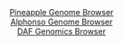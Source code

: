 <div id="Pineapple_Genome_Browser" align="center">
  <a href="https://igv.org/app/?sessionURL=blob:zZJdb9owFIb_i6VWmxQSJ4GEREITlNDSDzbBKIiqikziBFPH9mxD.BD_fV61aTerVC42TfKFfXTs876vnyPYYqkIZyAGnu22bNcFFlArXk9QJSgeoQorEBeIKmwBiQssMcswiI.gQEqj6fje3FxpLVTsOESLRoVYyW3l26hCB85QreyMV84VpxQtuUSaS.X0JNpyh5TbRo2XSAjbzPbtlpMjjRxExYozxR2BWZnW5r30VyktMeMVTqsN1eRVQGr0GI25XaBP3dmkm2VYqTu8H.ad7t2w..gn08V1cLWYfr6ZTYPZ5YSUDOmNxB2y2y1u5Ujuk3kbsdWSDobRun0Ny_nwwu9fJjtBJFYdN3TbTT_yXM8EQ1iOd_.TZ7PImb4f2knGd4.iBzcy4r2RXLC8JmuaqIc3fJ8sQHm2MRyAbCXD2IWWDwOr5QWNH1u3bUEYmXQkJyB.eraAlih7Me1PR6D3wtACFP62eQXHAlzmWIK4EUEYulHktZphE0aRe7KOYCPp34t2MB1HIfS6nhekBaHaoJynigllI8bsbVbY5eHMLC.8QcGK8ibbZf2vizXVhTgkLy_Tfq3K.k2KzPDXDzRW36Ppn3D3HiG2Xp4LWz0P_HETi6ROgtkXVkX3YlWE4VwPkz_G4xuz50VTcFkhbfpNxRx_8rZFkiCmTWFLFFkSSvR.ZlLkNYhdzzfYgoxTbjgEslx.gBa03Bb8.BtP__R8.g4-">Pineapple Genome Browser</a>
</div>
<div id="Alphonso_Genome_Browser" align="center">
  <a href="https://igv.org/app/?sessionURL=blob:zZJba9swGIb_i6BlA8eW7MSuDWU4Wboekh6SOWlaipEd2RaxJUdS4hzIf59aNnbTQXOxMdCF9KHD.z169mBNhKScgQDYJuqYCAEDyII3Y1zVJbnFFZEgyHApiQEEyYggLCUg2IMMS4Wj0UCfLJSqZWBZVNWtCrOcm9IxcYV3nOFGmimvrB4vS5xwgRUX0uoKvOYWzdethiS4rk39tmN2rDlW2MJlXXAmuVUTlseNvi_.VYpzwnhF4mpVKvoWINZ5dMa5meEv4XQcpimR8oZsr.bn4c1VOHH60dM3t_cU3V1OI3d6OqY5w2olyDnl0142vhQuXT4swqY9HhXd2e3NIlw.nDhfT_ubmgoiz5GHztqOb0NHg6FsTjb_U8960CP7Fn0W2ejE7qabu5knH3dOFLrfh.haDfv5Hzo_GKDk6UqbANJCeAGChgNdo2O7rdcpOjMg9DUfwSkInl8MoAROF3r78x6oba19AZIsV2_qGICLOREgaPkQesj37U7ba0PfRwdjD1ai_HtwL6KR70E7tG03zmiptMzzWLJampgxc51mZr47kuaJfVGtkuv.QE_KIcwfGd9OhnK4WSjp9Zt3ebY1A_382yfqZj.S6p.495EgpkqOFW5aDEaDwrPvcVLP1EU1UTxzZL4b7d7X7RXPcWgyLiqs9H5d0cufxq2xoJgpXVhTSRNaUrWdaoq8AQGyHS0uSHnJtYlA5MknaEADdeDn34I6h5fDDw--">Alphonso Genome Browser</a>
</div>


<div id="DAF_Genomics_Browser" align="center">
  <a href="https://ink-blot.github.io/?sessionURL=blob:tZFta9swEMe_iyB9ZTuW7cSxIQy3S72sWwYNbqClhJt9ftgsy5XkpF3Id9.RdQz2wBh0IIkT9_C_u9.B7VDpRnYsZp7DJw7nzGK6lvs1iL7FFQjULC6h1WgxhSUq7HJk8YGVoA1k1.8oszam1_F4XEBpV9hJ0eTa0b4Dva3lYGqkUNtzQMAX2cFeO7kUFGxgDG1fy07LMeQ5am274x67arsHer77tqeSuBVDa5qT6paaoMYKpwTqtukKfPxLI_9BmU7zKtmsk1P.FT4ti3lytUxu_EV2m04vbrMPbzbZdHO2bqoOzKBwLpblyLvs01XGV8Fq_7544NV05J271Xm6mM1G_uuzxWPfKNRzHvJZ4EduGLCjxVqZD4SB5bXiMQ.s0JtZXhDYz6Y_mdIelGxYfHdvMaMg_0zhdwdmnnqCxTQ.DCduFpOqQMViO3LdkEeRNwnCwI0ifrQObFDtC9O8zK6j0PUSz5s6H0GQftm0pxWS0K_Ol0L5U2W6_4oqTZub9CFLyotAl_BWIGHa1UTv064iM9W_hTWhGf44XCmVAEOub99nNNCSpsDO_GDjH..PXwE-">DAF Genomics Browser</a>
</div>
